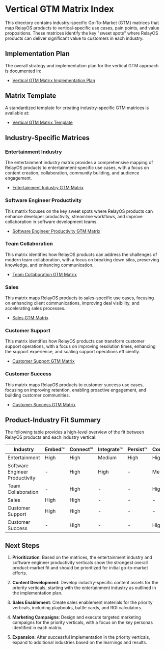 # Vertical GTM Matrix Index

This directory contains industry-specific Go-To-Market (GTM) matrices that map RelayOS products to vertical-specific use cases, pain points, and value propositions. These matrices identify the key "sweet spots" where RelayOS products can deliver significant value to customers in each industry.

## Implementation Plan

The overall strategy and implementation plan for the vertical GTM approach is documented in:

- [Vertical GTM Matrix Implementation Plan](../vertical_gtm_matrix_implementation_plan.md)

## Matrix Template

A standardized template for creating industry-specific GTM matrices is available at:

- [Vertical GTM Matrix Template](../vertical_gtm_matrix_template.md)

## Industry-Specific Matrices

### Entertainment Industry

The entertainment industry matrix provides a comprehensive mapping of RelayOS products to entertainment-specific use cases, with a focus on content creation, collaboration, community building, and audience engagement.

- [Entertainment Industry GTM Matrix](entertainment_gtm_matrix.md)

### Software Engineer Productivity

This matrix focuses on the key sweet spots where RelayOS products can enhance developer productivity, streamline workflows, and improve collaboration in software development teams.

- [Software Engineer Productivity GTM Matrix](software_engineer_productivity_gtm_matrix.md)

### Team Collaboration

This matrix identifies how RelayOS products can address the challenges of modern team collaboration, with a focus on breaking down silos, preserving knowledge, and enhancing communication.

- [Team Collaboration GTM Matrix](team_collaboration_gtm_matrix.md)

### Sales

This matrix maps RelayOS products to sales-specific use cases, focusing on enhancing client communications, improving deal visibility, and accelerating sales processes.

- [Sales GTM Matrix](sales_gtm_matrix.md)

### Customer Support

This matrix identifies how RelayOS products can transform customer support operations, with a focus on improving resolution times, enhancing the support experience, and scaling support operations efficiently.

- [Customer Support GTM Matrix](customer_support_gtm_matrix.md)

### Customer Success

This matrix maps RelayOS products to customer success use cases, focusing on improving retention, enabling proactive engagement, and building customer communities.

- [Customer Success GTM Matrix](customer_success_gtm_matrix.md)

## Product-Industry Fit Summary

The following table provides a high-level overview of the fit between RelayOS products and each industry vertical:

| Industry | Embed™ | Connect™ | Integrate™ | Persist™ | Communities™ | Nexus™ |
|----------|--------|----------|------------|----------|--------------|--------|
| Entertainment | High | High | Medium | High | High | High |
| Software Engineer Productivity | - | High | High | - | Medium | High |
| Team Collaboration | - | High | - | - | High | High |
| Sales | High | High | - | - | - | High |
| Customer Support | High | High | - | - | - | High |
| Customer Success | - | High | - | - | High | High |

## Next Steps

1. **Prioritization**: Based on the matrices, the entertainment industry and software engineer productivity verticals show the strongest overall product-market fit and should be prioritized for initial go-to-market efforts.

2. **Content Development**: Develop industry-specific content assets for the priority verticals, starting with the entertainment industry as outlined in the implementation plan.

3. **Sales Enablement**: Create sales enablement materials for the priority verticals, including playbooks, battle cards, and ROI calculators.

4. **Marketing Campaigns**: Design and execute targeted marketing campaigns for the priority verticals, with a focus on the key personas identified in each matrix.

5. **Expansion**: After successful implementation in the priority verticals, expand to additional industries based on the learnings and results.
